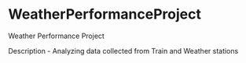 # WeatherPerformanceProject
 Weather Performance Project
 

Description - Analyzing data collected from Train and Weather stations

